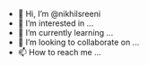 - 👋 Hi, I’m @nikhilsreeni
- 👀 I’m interested in ...
- 🌱 I’m currently learning ...
- 💞️ I’m looking to collaborate on ...
- 📫 How to reach me ...

<!---
nikhilsreeni/nikhilsreeni is a ✨ special ✨ repository because its `README.md` (this file) appears on your GitHub profile.
You can click the Preview link to take a look at your changes.
--->
